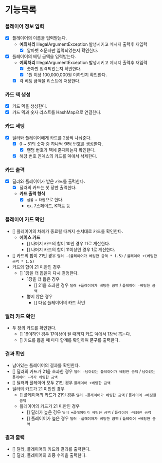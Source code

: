 # 기능목록

### 플레이어 정보 입력
- [x] 플레이어의 이름을 입력받는다.
  - **예외처리** IllegalArgumentException 발생시키고 메시지 출력후 재입력
    - [x] 알파벳 소문자만 입력되었는지 확인한다.
- [x] 플레이어의 베팅 금액을 입력받는다.
  - **예외처리** IllegalArgumentException 발생시키고 메시지 출력후 재입력
    - [x] 숫자만 입력되었는지 확인한다.
    - [x] 1원 이상 100,000,000원 이하인지 확인한다.
  - [x] 각 베팅 금액을 리스트에 저장한다. 

### 카드 덱 생성
- [x] 카드 덱을 생성한다.
- [x] 카드 덱과 숫자 리스트를 HashMap으로 연결한다.

### 카드 세팅
- [x] 딜러와 플레이어에게 카드를 2장씩 나눠준다.
  - [x] 0 ~ 51의 숫자 중 하나씩 랜덤 번호를 생성한다.
    - [x] 랜덤 번호가 덱에 존재하는지 확인한다.
  - [x] 해당 번호 인덱스의 카드를 덱에서 삭제한다.

### 카드 출력
- [x] 딜러와 플레이어가 받은 카드를 출력한다.
  - [x] 딜러의 카드는 첫 장만 출력한다.
  - **카드 출력 형식**
    - [x] `심볼` + `타입`으로 한다.
    - ex. 7스페이드, K하트 등

### 플레이어 카드 확인
- [] 플레이어의 차례가 종료될 때까지 순서대로 카드를 확인한다.
  - **에이스 카드**
    - [] 나머지 카드의 합이 10인 경우 11로 계산한다.
    - [] 나머지 카드의 합이 11이상인 경우 1로 계산한다.
- [] 카드의 합이 21인 경우 `딜러 -(플레이어가 베팅한 금액 * 1.5)` / `플레이어 +(베팅한 금액 * 1.5)`
- 카드의 합이 21 미만인 경우
  - [] 1장을 더 뽑을지 다시 결정한다.
    - 1장을 더 뽑은 경우
      - [] 21을 초과한 경우 `딜러 +플레이어가 베팅한 금액` / `플레이어 -베팅한 금액`
    - 뽑지 않은 경우
      - [] 다음 플레이어의 카드 확인

### 딜러 카드 확인
- 두 장의 카드를 확인한다.
  - [] 16이하인 경우 17이상이 될 때까지 카드 덱에서 1장씩 뽑는다.
  - [] 카드를 뽑을 때 마다 합계를 확인하여 문구를 출력한다.

### 결과 확인
- 남아있는 플레이어의 결과를 확인한다.
- [] 딜러의 카드가 21을 초과한 경우 `딜러 -남아있는 플레이어가 베팅한 금액` / `남아있는 플레이어 +각자 베팅한 금액`
- [] 딜러와 플레이어 모두 21인 경우 `플레이어 +베팅한 금액`
- 딜러의 카드가 21 미만인 경우
  - [] 플레이어의 카드가 21인 경우 `딜러 -플레이어가 베팅한 금액` / `플레이어 +베팅한 금액`
  - 플레이어의 카드가 21 미만인 경우
    - [] 딜러가 높은 경우 `딜러 +플레이어가 베팅한 금액` / `플레이어 -베팅한 금액`
    - [] 플레이어가 높은 경우 `딜러 -플레이어가 베팅한 금액` / `플레이어 +베팅한 금액`

### 결과 출력
- [] 딜러, 플레이어의 카드와 결과를 출력한다.
- [] 딜러, 플레이어의 최종 수익을 출력한다.